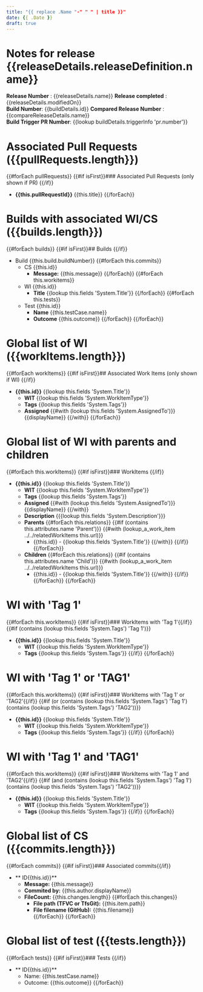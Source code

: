 ```yaml
---
title: "{{ replace .Name "-" " " | title }}"
date: {{ .Date }}
draft: true
---
```


# Notes for release  {{releaseDetails.releaseDefinition.name}}    
**Release Number**  : {{releaseDetails.name}}
**Release completed** : {{releaseDetails.modifiedOn}}     
**Build Number**: {{buildDetails.id}}
**Compared Release Number**  : {{compareReleaseDetails.name}}    
**Build Trigger PR Number**: {{lookup buildDetails.triggerInfo 'pr.number'}} 

# Associated Pull Requests ({{pullRequests.length}})
{{#forEach pullRequests}}
{{#if isFirst}}### Associated Pull Requests (only shown if  PR) {{/if}}
*  **{{this.pullRequestId}}** {{this.title}}
{{/forEach}}

# Builds with associated WI/CS ({{builds.length}})
{{#forEach builds}}
{{#if isFirst}}## Builds {{/if}}
-  Build {{this.build.buildNumber}}
{{#forEach this.commits}}
   - CS {{this.id}}
      - **Message:** {{this.message}}
{{/forEach}}
{{#forEach this.workitems}}
   - WI {{this.id}}
      - **Title** {{lookup this.fields 'System.Title'}}
{{/forEach}} 
{{#forEach this.tests}}
   - Test {{this.id}} 
      -  **Name** {{this.testCase.name}}
      -  **Outcome** {{this.outcome}}
{{/forEach}} 
{{/forEach}}

# Global list of WI ({{workItems.length}})
{{#forEach workItems}}
{{#if isFirst}}## Associated Work Items (only shown if  WI) {{/if}}
*  **{{this.id}}**  {{lookup this.fields 'System.Title'}}
   - **WIT** {{lookup this.fields 'System.WorkItemType'}} 
   - **Tags** {{lookup this.fields 'System.Tags'}}
   - **Assigned** {{#with (lookup this.fields 'System.AssignedTo')}} {{displayName}} {{/with}}
{{/forEach}}

# Global list of WI with parents and children
{{#forEach this.workItems}}
{{#if isFirst}}### WorkItems {{/if}}
*  **{{this.id}}**  {{lookup this.fields 'System.Title'}}
   - **WIT** {{lookup this.fields 'System.WorkItemType'}} 
   - **Tags** {{lookup this.fields 'System.Tags'}}
   - **Assigned** {{#with (lookup this.fields 'System.AssignedTo')}} {{displayName}} {{/with}}
   - **Description** {{{lookup this.fields 'System.Description'}}}
   - **Parents**
{{#forEach this.relations}}
{{#if (contains this.attributes.name 'Parent')}}
{{#with (lookup_a_work_item ../../relatedWorkItems  this.url)}}
      - {{this.id}} - {{lookup this.fields 'System.Title'}} 
{{/with}}
{{/if}}
{{/forEach}} 
   - **Children**
{{#forEach this.relations}}
{{#if (contains this.attributes.name 'Child')}}
{{#with (lookup_a_work_item ../../relatedWorkItems  this.url)}}
      - {{this.id}} - {{lookup this.fields 'System.Title'}} 
{{/with}}
{{/if}}
{{/forEach}} 
{{/forEach}} 

# WI with 'Tag 1'
{{#forEach this.workItems}}
{{#if isFirst}}### WorkItems with 'Tag 1'{{/if}}
{{#if (contains (lookup this.fields 'System.Tags') 'Tag 1')}}
*  **{{this.id}}**  {{lookup this.fields 'System.Title'}}
   - **WIT** {{lookup this.fields 'System.WorkItemType'}} 
   - **Tags** {{lookup this.fields 'System.Tags'}}
{{/if}}
{{/forEach}} 

# WI with 'Tag 1' or 'TAG1'
{{#forEach this.workItems}}
{{#if isFirst}}### WorkItems with 'Tag 1' or 'TAG2'{{/if}}
{{#if (or (contains (lookup this.fields 'System.Tags') 'Tag 1') (contains (lookup this.fields 'System.Tags') 'TAG2'))}}
*  **{{this.id}}**  {{lookup this.fields 'System.Title'}}
   - **WIT** {{lookup this.fields 'System.WorkItemType'}} 
   - **Tags** {{lookup this.fields 'System.Tags'}}
{{/if}}
{{/forEach}} 

# WI with 'Tag 1' and 'TAG1'
{{#forEach this.workItems}}
{{#if isFirst}}### WorkItems with 'Tag 1' and 'TAG2'{{/if}}
{{#if (and (contains (lookup this.fields 'System.Tags') 'Tag 1') (contains (lookup this.fields 'System.Tags') 'TAG2'))}}
*  **{{this.id}}**  {{lookup this.fields 'System.Title'}}
   - **WIT** {{lookup this.fields 'System.WorkItemType'}} 
   - **Tags** {{lookup this.fields 'System.Tags'}}
{{/if}}
{{/forEach}} 

# Global list of CS ({{commits.length}})
{{#forEach commits}}
{{#if isFirst}}### Associated commits{{/if}}
* ** ID{{this.id}}** 
   -  **Message:** {{this.message}}
   -  **Commited by:** {{this.author.displayName}} 
   -  **FileCount:** {{this.changes.length}} 
{{#forEach this.changes}}
      -  **File path (TFVC or TfsGit):** {{this.item.path}}  
      -  **File filename (GitHub):** {{this.filename}}  
{{/forEach}}
{{/forEach}}


# Global list of test ({{tests.length}})
{{#forEach tests}}
{{#if isFirst}}### Tests {{/if}}
* ** ID{{this.id}}** 
   -  Name: {{this.testCase.name}}
   -  Outcome: {{this.outcome}}
{{/forEach}}